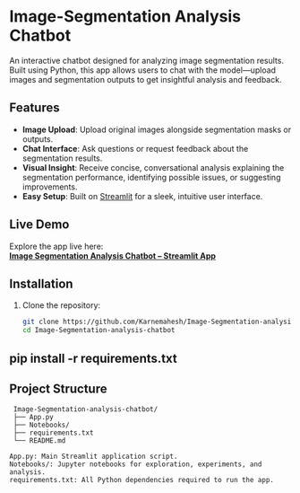 # Image-Segmentation Analysis Chatbot

An interactive chatbot designed for analyzing image segmentation results. Built using Python, this app allows users to chat with the model—upload images and segmentation outputs to get insightful analysis and feedback.

## Features

- **Image Upload**: Upload original images alongside segmentation masks or outputs.
- **Chat Interface**: Ask questions or request feedback about the segmentation results.
- **Visual Insight**: Receive concise, conversational analysis explaining the segmentation performance, identifying possible issues, or suggesting improvements.
- **Easy Setup**: Built on [Streamlit](https://streamlit.io) for a sleek, intuitive user interface.

## Live Demo

Explore the app live here:  
**[Image Segmentation Analysis Chatbot – Streamlit App](https://image-segmentation-analysis-chatbot-mnqbktwk4cyzmbudzr3hlt.streamlit.app/)**

## Installation

1. Clone the repository:
   ```bash
   git clone https://github.com/Karnemahesh/Image-Segmentation-analysis-chatbot.git
   cd Image-Segmentation-analysis-chatbot
## pip install -r requirements.txt

## Project Structure
```plaintext
 Image-Segmentation-analysis-chatbot/
 ├── App.py
 ├── Notebooks/
 ├── requirements.txt
 └── README.md

App.py: Main Streamlit application script.
Notebooks/: Jupyter notebooks for exploration, experiments, and analysis.
requirements.txt: All Python dependencies required to run the app.
